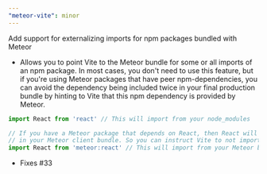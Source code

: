 ```yaml
---
"meteor-vite": minor
---
```


Add support for externalizing imports for npm packages bundled with Meteor

- Allows you to point Vite to the Meteor bundle for some or all imports of an npm package.
In most cases, you don't need to use this feature, but if you're using Meteor packages that
have peer npm-dependencies, you can avoid the dependency being included twice in your final
production bundle by hinting to Vite that this npm dependency is provided by Meteor.
```ts
import React from 'react' // This will import from your node_modules

// If you have a Meteor package that depends on React, then React will already be
// in your Meteor client bundle. So you can instruct Vite to not import from node_modules
import React from 'meteor:react' // This will import from your Meteor bundle
```

- Fixes #33